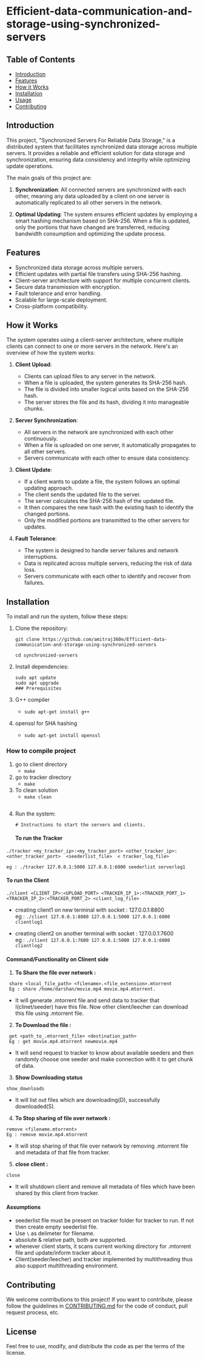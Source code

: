 # Efficient-data-communication-and-storage-using-synchronized-servers

## Table of Contents
- [Introduction](#introduction)
- [Features](#features)
- [How it Works](#how-it-works)
- [Installation](#installation)
- [Usage](#usage)
- [Contributing](#contributing)

## Introduction

This project, "Synchronized Servers For Reliable Data Storage," is a distributed system that facilitates synchronized data storage across multiple servers. It provides a reliable and efficient solution for data storage and synchronization, ensuring data consistency and integrity while optimizing update operations.

The main goals of this project are:
1. **Synchronization**: All connected servers are synchronized with each other, meaning any data uploaded by a client on one server is automatically replicated to all other servers in the network.

2. **Optimal Updating**: The system ensures efficient updates by employing a smart hashing mechanism based on SHA-256. When a file is updated, only the portions that have changed are transferred, reducing bandwidth consumption and optimizing the update process.

## Features

- Synchronized data storage across multiple servers.
- Efficient updates with partial file transfers using SHA-256 hashing.
- Client-server architecture with support for multiple concurrent clients.
- Secure data transmission with encryption.
- Fault tolerance and error handling.
- Scalable for large-scale deployment.
- Cross-platform compatibility.

## How it Works

The system operates using a client-server architecture, where multiple clients can connect to one or more servers in the network. Here's an overview of how the system works:

1. **Client Upload**:
   - Clients can upload files to any server in the network.
   - When a file is uploaded, the system generates its SHA-256 hash.
   - The file is divided into smaller logical units based on the SHA-256 hash.
   - The server stores the file and its hash, dividing it into manageable chunks.

2. **Server Synchronization**:
   - All servers in the network are synchronized with each other continuously.
   - When a file is uploaded on one server, it automatically propagates to all other servers.
   - Servers communicate with each other to ensure data consistency.

3. **Client Update**:
   - If a client wants to update a file, the system follows an optimal updating approach.
   - The client sends the updated file to the server.
   - The server calculates the SHA-256 hash of the updated file.
   - It then compares the new hash with the existing hash to identify the changed portions.
   - Only the modified portions are transmitted to the other servers for updates.

4. **Fault Tolerance**:
   - The system is designed to handle server failures and network interruptions.
   - Data is replicated across multiple servers, reducing the risk of data loss.
   - Servers communicate with each other to identify and recover from failures.

## Installation

To install and run the system, follow these steps:

1. Clone the repository:
   ```
   git clone https://github.com/amitraj360e/Efficient-data-communication-and-storage-using-synchronized-servers

   cd synchronized-servers
   ```

2. Install dependencies:
   ```
   sudo apt update
   sudo apt upgrade
   ### Prerequisites
1. G++ compiler
   * ```sudo apt-get install g++```
2. openssl for SHA hashing
   * ```sudo apt-get install openssl```
### How to compile project
1. go to client directory
   * ```make```
2. go to tracker directory
   * ```make```
3. To clean solution 
   * ```make clean```
   ```
4. Run the system:
   ```
   # Instructions to start the servers and clients.
   ```
   #### To run the Tracker

```
./tracker <my_tracker_ip>:<my_tracker_port> <other_tracker_ip>:<other_tracker_port>  <seederlist_file>  < tracker_log_file>

eg : ./tracker 127.0.0.1:5000 127.0.0.1:6000 seederlist serverlog1
```

#### To run the Client

```
./client <CLIENT_IP>:<UPLOAD_PORT> <TRACKER_IP_1>:<TRACKER_PORT_1> <TRACKER_IP_2>:<TRACKER_PORT_2> <client_log_file>
```
* creating client1 on new terminal with socket : 127.0.0.1:8800 <br/>
eg : ```./client 127.0.0.1:8800 127.0.0.1:5000 127.0.0.1:6000 clientlog1```

* creating client2 on another terminal with socket : 127.0.0.1:7600 <br/>
eg : ```./client 127.0.0.1:7600 127.0.0.1:5000 127.0.0.1:6000 clientlog2```

#### Command/Functionality on Clinent side 
 
 1. **To Share the file over network :** <br/>
 ```
  share <local_file_path> <filename>.<file_extension>.mtorrent
  Eg : share /home/darshan/movie.mp4 movie.mp4.mtorrent.
  ```
 * It will generate .mtorrent file and send data to tracker that I(clinet/seeder) have this file. Now other client/leecher can download this file using .mtorrent file.
  
 2. **To Download the file :** <br/>
 ```
  get <path_to_.mtorrent_file> <destination_path>
  Eg : get movie.mp4.mtorrent newmovie.mp4
  ```
 * It will send request to tracker to know about available seeders and then randomly choose one seeder and make connection with it to get chunk of data. 
  
 3. **Show Downloading status** <br/>
 ```
 show_downloads
 ```
 * It will list out files which are downloading(D), successfully downloaded(S). 
 
4. **To Stop sharing of file over network :** <br/>
 ```
 remove <filename.mtorrent>
 Eg : remove movie.mp4.mtorrent
 ```
 * It will stop sharing of that file over network by removing .mtorrent file and metadata of that file from tracker.

5. **close client :** <br/>
 ```
 close
 ```
 * It will shutdown client and  remove all metadata of files which have been shared by this client from tracker. 
  
 #### Assumptions

* seederlist file must be present on tracker folder for tracker to run. If not then create empty seederlist file.
* Use ```\``` as delimeter for filename.
* absolute & relative path, both are supported.
* whenever client starts, it scans current working directory for .mtorrent file and update/inform tracker about it.
* Client(seeder/leecher) and tracker implemented by multithreading thus also support multithreading environment.
 
   



## Contributing

We welcome contributions to this project! If you want to contribute, please follow the guidelines in [CONTRIBUTING.md](CONTRIBUTING.md) for the code of conduct, pull request process, etc.

## License

Feel free to use, modify, and distribute the code as per the terms of the license.
